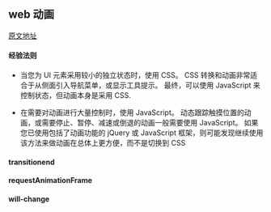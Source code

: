 ## web 动画

[原文地址](http://www.w3cplus.com/animation/animations.html)


#### 经验法则

- 当您为 UI 元素采用较小的独立状态时，使用 CSS。 CSS 转换和动画非常适合于从侧面引入导航菜单，或显示工具提示。 最终，可以使用 JavaScript 来控制状态，但动画本身是采用 CSS.

- 在需要对动画进行大量控制时，使用 JavaScript。 动态跟踪触摸位置的动画，或需要停止、暂停、减速或倒退的动画一般需要使用 JavaScript。 如果您已使用包括了动画功能的 jQuery 或 JavaScript 框架，则可能发现继续使用该方法来做动画在总体上更方便，而不是切换到 CSS


#### transitionend



#### requestAnimationFrame



####  will-change